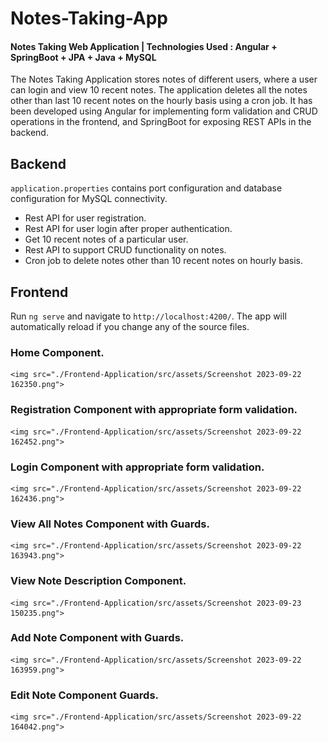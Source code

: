 # Notes-Taking-App
#### Notes Taking Web Application | Technologies Used : Angular + SpringBoot + JPA + Java + MySQL 

The Notes Taking Application stores notes of different users, where a user can login and view 10 recent notes. The application deletes all the notes other than last 10 recent notes on the hourly basis using a cron job. It has been developed using Angular for implementing form validation and CRUD operations in the frontend, and SpringBoot for exposing REST APIs in the backend.

## Backend
`application.properties` contains port configuration and database configuration for MySQL connectivity.
<ul>
  <li>Rest API for user registration.</li>
  <li>Rest API for user login  after proper authentication.</li>
  <li>Get 10 recent notes of a particular user.</li>
  <li>Rest API to support CRUD functionality on notes.</li>
  <li>Cron job to delete notes other than 10 recent notes on hourly basis.</li>
</ul>

## Frontend
Run `ng serve` and navigate to `http://localhost:4200/`. The app will automatically reload if you change any of the source files.

### Home Component.
    <img src="./Frontend-Application/src/assets/Screenshot 2023-09-22 162350.png">

### Registration Component with appropriate form validation.
    <img src="./Frontend-Application/src/assets/Screenshot 2023-09-22 162452.png">

### Login Component with appropriate form validation.  
    <img src="./Frontend-Application/src/assets/Screenshot 2023-09-22 162436.png">

### View All Notes Component with Guards.
    <img src="./Frontend-Application/src/assets/Screenshot 2023-09-22 163943.png">

### View Note Description Component.  
    <img src="./Frontend-Application/src/assets/Screenshot 2023-09-23 150235.png">

### Add Note Component with Guards. 
    <img src="./Frontend-Application/src/assets/Screenshot 2023-09-22 163959.png">

### Edit Note Component Guards.
    <img src="./Frontend-Application/src/assets/Screenshot 2023-09-22 164042.png">
